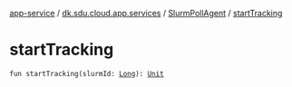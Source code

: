 [app-service](../../index.md) / [dk.sdu.cloud.app.services](../index.md) / [SlurmPollAgent](index.md) / [startTracking](./start-tracking.md)

# startTracking

`fun startTracking(slurmId: `[`Long`](https://kotlinlang.org/api/latest/jvm/stdlib/kotlin/-long/index.html)`): `[`Unit`](https://kotlinlang.org/api/latest/jvm/stdlib/kotlin/-unit/index.html)